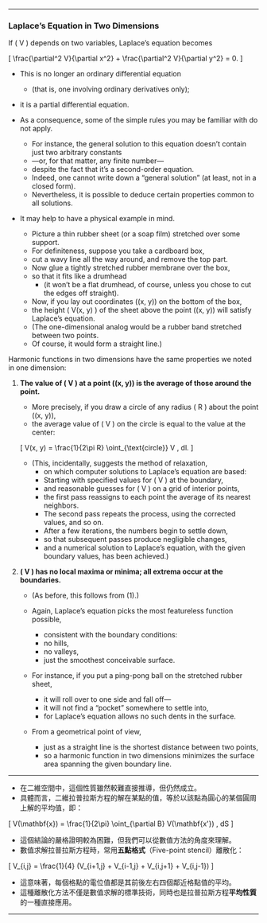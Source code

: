 
---

### **Laplace’s Equation in Two Dimensions**  

If \( V \) depends on two variables, Laplace’s equation becomes  

\[
\frac{\partial^2 V}{\partial x^2} + \frac{\partial^2 V}{\partial y^2} = 0.
\]

- This is no longer an ordinary differential equation 
  - (that is, one involving ordinary derivatives only); 
- it is a partial differential equation. 
- As a consequence, some of the simple rules you may be familiar with do not apply. 
  - For instance, the general solution to this equation doesn’t contain just two arbitrary constants
  - —or, for that matter, any finite number—
  - despite the fact that it’s a second-order equation. 
  - Indeed, one cannot write down a “general solution” (at least, not in a closed form). 
  - Nevertheless, it is possible to deduce certain properties common to all solutions.  

- It may help to have a physical example in mind. 
  - Picture a thin rubber sheet (or a soap film) stretched over some support. 
  - For definiteness, suppose you take a cardboard box, 
  - cut a wavy line all the way around, and remove the top part. 
  - Now glue a tightly stretched rubber membrane over the box, 
  - so that it fits like a drumhead 
    - (it won’t be a flat drumhead, of course, unless you chose to cut the edges off straight). 
  - Now, if you lay out coordinates \((x, y)\) on the bottom of the box, 
  - the height \( V(x, y) \) of the sheet above the point \((x, y)\) will satisfy Laplace’s equation. 
  - (The one-dimensional analog would be a rubber band stretched between two points. 
  - Of course, it would form a straight line.)  

Harmonic functions in two dimensions have the same properties we noted in one dimension:  

1. **The value of \( V \) at a point \((x, y)\) is the average of those around the point.**  
   - More precisely, if you draw a circle of any radius \( R \) about the point \((x, y)\), 
   - the average value of \( V \) on the circle is equal to the value at the center:  

   \[
   V(x, y) = \frac{1}{2\pi R} \oint_{\text{circle}} V \, dl.
   \]

   - (This, incidentally, suggests the method of relaxation, 
     - on which computer solutions to Laplace’s equation are based: 
     - Starting with specified values for \( V \) at the boundary, 
     - and reasonable guesses for \( V \) on a grid of interior points, 
     - the first pass reassigns to each point the average of its nearest neighbors. 
     - The second pass repeats the process, using the corrected values, and so on. 
     - After a few iterations, the numbers begin to settle down, 
     - so that subsequent passes produce negligible changes, 
     - and a numerical solution to Laplace’s equation, with the given boundary values, has been achieved.)

2. **\( V \) has no local maxima or minima; all extrema occur at the boundaries.**  
   - (As before, this follows from (1).) 
   - Again, Laplace’s equation picks the most featureless function possible, 
     - consistent with the boundary conditions: 
     - no hills, 
     - no valleys, 
     - just the smoothest conceivable surface.  

   - For instance, if you put a ping-pong ball on the stretched rubber sheet, 
     - it will roll over to one side and fall off—
     - it will not find a “pocket” somewhere to settle into, 
     - for Laplace’s equation allows no such dents in the surface.  

   - From a geometrical point of view, 
     - just as a straight line is the shortest distance between two points, 
     - so a harmonic function in two dimensions minimizes the surface area spanning the given boundary line.

---

- 在二維空間中，這個性質雖然較難直接推導，但仍然成立。
- 具體而言，二維拉普拉斯方程的解在某點的值，等於以該點為圓心的某個圓周上解的平均值，即：  

\[
V(\mathbf{x}) = \frac{1}{2\pi} \oint_{\partial B} V(\mathbf{x'}) \, dS
\]  

- 這個結論的嚴格證明較為困難，但我們可以從數值方法的角度來理解。
- 數值求解拉普拉斯方程時，常用**五點格式**（Five-point stencil）離散化：  

\[
V_{i,j} = \frac{1}{4} (V_{i+1,j} + V_{i-1,j} + V_{i,j+1} + V_{i,j-1})
\]  

- 這意味著，每個格點的電位值都是其前後左右四個鄰近格點值的平均。
- 這種離散化方法不僅是數值求解的標準技術，同時也是拉普拉斯方程**平均性質**的一種直接應用。  

---
